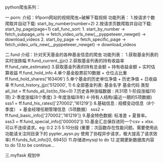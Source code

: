 python爬虫系列：

一.porn:
  介绍：91porn网站的视频爬虫+破解下载视频
  功能列表：
    1.按请求个数爬取并自动下载: start_by_number(number=2)
    2.按请求页数爬取并自动下载: start_by_page(page=1)
call_func_sort: 
    1. start_by_number -> fetch_subpage_urls -> fetch_video_urls_new(__pyppeteeer_newget) -> download_videos
    2. start_by_page -> fetch_specific_page -> fetch_video_urls_new(__pyppeteeer_newget) -> download_videos

二.fund
  介绍：针对天天基金的各种基金信息的爬虫
  功能列表：
    1.获取基金列表的实时涨跌幅
      ff.fund_current_jjjz()
    2.获取基金列表的持有收益率
      ff.fund_rate_estimate()
    3.获取基金列表的持有总金额 + 持有收益金额 + 实时估算收益
      ff.fund_hold_info
    4.单个基金股票前10数据 + 仓位占比重
      ff.fund_hold_shares('163406')
    5.单个基金的历史单位净值 + 历史净值 + 日收益率
      ff.fund_history_jjjz('512000', 1)
    6.全部基金列表: 基金名字 基金代码 类型
      all_list = ff.funds_all_list(to_file=0)
    7.历史各种涨幅数据 : 共31项 1-阶段涨幅(10项) 2-季度涨幅(8个季度) 3-年度涨幅(8年) 4-持有人结构(最近一期的5项数据)
      sss1 = ff.fund_his_rates(['270002','161219'])
    8.基础信息 : 规模变动信息（8个季度） + 基金经理任期管理信息（5项数据）
      sss2 = ff.fund_basic_info(['270002','161219'])
    9.基金特色数据: 标准差 + 夏普率。
      sss3 = ff.fund_special_info(['000002'])
    10.基金汇总保存进同一个csv + xlsx. 可以不连续请求。eg: 0:2 2:5 5:10分段 
    (重要：次函数存在性能问题。需要使用此功能请关注同目录下的 pypter_aysn.py 使用了协程异步请求，极大提高了请求效率)
      ff.funds_full_info([0, 6945])
    11.存储进mysql
      to do
    12.定期更新数据库内容
      to do
    13.to be continue...

  
三.myflask
  规划中

